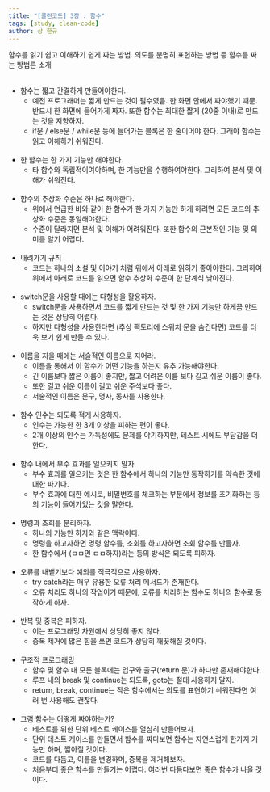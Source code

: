 ```yaml
---
title: "[클린코드] 3장 : 함수"
tags: [study, clean-code]
author: 상 한규
---
```

함수를 읽기 쉽고 이해하기 쉽게 짜는 방법. 의도를 분명히 표현하는 방법 등 함수를 짜는 방법론 소개
<br><br>
- 함수는 짧고 간결하게 만들어야한다.
    - 예전 프로그래머는 짧게 만드는 것이 필수였음. 한 화면 안에서 짜야했기 때문. 반드시 한 화면에 들어가게 짜자. 또한 함수는 최대한 짧게 (20줄 이내)로 만드는 것을 지향하자.
    - if문 / else문 / while문 등에 들어가는 블록은 한 줄이어야 한다. 그래야 함수는 읽고 이해하기 쉬워진다.
<br><br>
- 한 함수는 한 가지 기능만 해야한다.
    - 타 함수와 독립적이여야하며, 한 기능만을 수행하여야한다. 그리하여 분석 및 이해가 쉬워진다.
<br><br>
- 함수의 추상화 수준은 하나로 해야한다.
    - 위에서 언급한 바와 같이 한 함수가 한 가지 기능만 하게 하려면 모든 코드의 추상화 수준은 동일해야한다.
    - 수준이 달라지면 분석 및 이해가 어려워진다. 또한 함수의 근본적인 기능 및 의미를 알기 어렵다.
<br><br>
- 내려가기 규칙
    - 코드는 하나의 소설 및 이야기 처럼 위에서 아래로 읽히기 좋아야한다. 그리하여 위에서 아래로 코드를 읽으면 함수 추상화 수준이 한 단계식 낮아진다.
<br><br>
- switch문을 사용할 때에는 다형성을 활용하자.
    - switch문을 사용하면서 코드를 짧게 만드는 것 및 한 가지 기능만 하게끔 만드는 것은 상당히 어렵다.
    - 하지만 다형성을 사용한다면 (추상 팩토리에 스위치 문을 숨긴다면) 코드를 더욱 보기 쉽게 만들 수 있다.
<br><br>
- 이름을 지을 때에는 서술적인 이름으로 지어라.
    - 이름을 통해서 이 함수가 어떤 기능을 하는지 유추 가능해야한다.
    - 긴 이름보다 짧은 이름이 좋지만, 짧고 어려운 이름 보다 길고 쉬운 이름이 좋다.
    - 또한 길고 쉬운 이름이 길고 쉬운 주석보다 좋다.
    - 서술적인 이름은 문구, 명사, 동사를 사용한다.
<br><br>
- 함수 인수는 되도록 적게 사용하자.
    - 인수는 가능한 한 3개 이상을 피하는 편이 좋다.
    - 2개 이상의 인수는 가독성에도 문제를 야기하지만, 테스트 시에도 부담감을 더한다.
<br><br>
- 함수 내에서 부수 효과를 일으키지 말자.
    - 부수 효과를 일으키는 것은 한 함수에서 하나의 기능만 동작하기를 약속한 것에 대한 파기다.
    - 부수 효과에 대한 예시로, 비밀번호를 체크하는 부분에서 정보를 초기화하는 등의 기능이 들어가있는 것을 말한다.
<br><br>
- 명령과 조회를 분리하자.
    - 하나의 기능만 하자와 같은 맥락이다.
    - 명령을 하고자하면 명령 함수를, 조회를 하고자하면 조회 함수를 만들자.
    - 한 함수에서 (ㅁㅁ면 ㅁㅁ하자)라는 등의 방식은 되도록 피하자.
<br><br>
- 오류를 내뱉기보다 예외를 적극적으로 사용하자.
    - try catch라는 매우 유용한 오류 처리 메서드가 존재한다.
    - 오류 처리도 하나의 작업이기 때문에, 오류를 처리하는 함수도 하나의 함수로 동작하게 하자.
<br><br>
- 반복 및 중복은 피하자.
    - 이는 프로그래밍 차원에서 상당히 좋지 않다.
    - 중복 제거에 많은 힘을 쓰면 코드가 상당히 깨끗해질 것이다.
<br><br>
- 구조적 프로그래밍
    - 함수 및 함수 내 모든 블록에는 입구와 출구(return 문)가 하나만 존재해야한다.
    - 루프 내의 break 및 continue는 되도록, goto는 절대 사용하지 말자.
    - return, break, continue는 작은 함수에서는 의도를 표현하기 쉬워진다면 여러 번 사용해도 괜찮다.
<br><br>
- 그럼 함수는 어떻게 짜야하는가?
    - 테스트를 위한 단위 테스트 케이스를 열심히 만들어보자.
    - 단위 테스트 케이스를 만들면서 함수를 짜다보면 함수는 자연스럽게 한가지 기능만 하며, 짧아질 것이다.
    - 코드를 다듬고, 이름을 변경하며, 중복을 제거해보자.
    - 처음부터 좋은 함수를 만들기는 어렵다. 여러번 다듬다보면 좋은 함수가 나올 것이다.